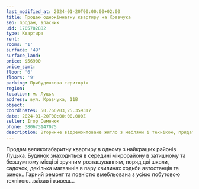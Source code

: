 ```yaml
---
last_modified_at: 2024-01-20T00:00:00+02:00
title: Продаю однокімнатну квартиру на Кравчука
seo: продам, власник
uid: 1705782882
type: Квартира
rent:
rooms: '1'
surface: '49'
surface_land:
price: $56900
price_sqmt:
floor: '6'
floors: '9'
parking: Прибудинкова територія
region:
location: м. Луцьк
address: вул. Кравчука, 11В
object:
coordinates: 50.766203,25.359317
date: 2024-01-20T00:00:00.000Z
seller: Ігор Семенюк
phone: 380673147075
description: Вторинне відремонтоване житло з меблями і технікою, придатне для проживання
---
```


Продам великогабаритну квартиру в одному з найкращих районів Луцька. Будинок знаходиться в середині мікрорайону в затишному та безшумному місці зі зручним розташуванням, поряд дві школи, садочок, декілька магазинів в пару хвилинах ходьби автостанція та ринок...Гарний ремонт та повністю вмебльована з усією побутовою технікою...заїхав і живеш...
